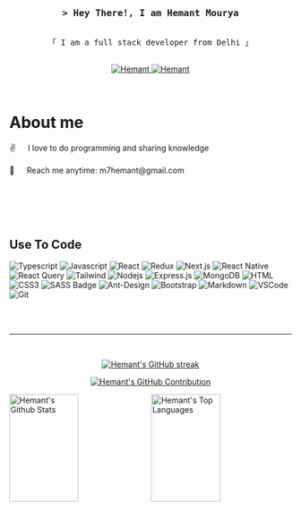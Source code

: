 <!-- Intro  -->
<h3 align="center">
        <samp>&gt; Hey There!, I am <b>Hemant Mourya</b></samp>
</h3>

<p align="center"> 
  <samp>
    <br
    <b>「 I am a full stack developer from Delhi 」</b>
    <br>
    <br>
  </samp>
</p>

<p align="center">
 <a href="https://RandomIdeas.in" target="blank">
  <img src="https://img.shields.io/badge/Website-DC143C?style=for-the-badge&logo=medium&logoColor=white" alt="Hemant" />
 </a>
 <a href="https://www.linkedin.com/in/hemant-mourya-007180191/" target="_blank">
  <img src="https://img.shields.io/badge/LinkedIn-0077B5?style=for-the-badge&logo=linkedin&logoColor=white" alt="Hemant"/>
 </a>
</p>
<br />

<!-- About Section -->

# About me

<p>
 ✌️ &emsp; I love to do programming and sharing knowledge <br/><br/>
 📧 &emsp; Reach me anytime: m7hemant@gmail.com<br/><br/>
</p>

<br/>
<br/>
<br/>

## Use To Code

![Typescript](https://img.shields.io/badge/Typescript-007acc?style=for-the-badge&labelColor=black&logo=typescript&logoColor=007acc)
![Javascript](https://img.shields.io/badge/Javascript-F0DB4F?style=for-the-badge&labelColor=black&logo=javascript&logoColor=F0DB4F)
![React](https://img.shields.io/badge/-React-61DBFB?style=for-the-badge&labelColor=black&logo=react&logoColor=61DBFB)
![Redux](https://img.shields.io/badge/Redux-593D88?style=for-the-badge&logo=redux&logoColor=white)
![Next.js](https://img.shields.io/badge/next.js-000000?style=for-the-badge&logo=nextdotjs&logoColor=white)
![React Native](https://img.shields.io/badge/React_Native-20232A?style=for-the-badge&logo=react&logoColor=61DAFB)
![React Query](https://img.shields.io/badge/-React_Query-FF4154?style=for-the-badge&logo=react%20query&logoColor=white)
![Tailwind](https://img.shields.io/badge/Tailwind_CSS-092749?style=for-the-badge&logo=tailwindcss&logoColor=06B6D4&labelColor=000000)
![Nodejs](https://img.shields.io/badge/Nodejs-3C873A?style=for-the-badge&labelColor=black&logo=node.js&logoColor=3C873A)
![Express.js](https://img.shields.io/badge/Express.js-000000?style=for-the-badge&logo=express&logoColor=white)
![MongoDB](https://img.shields.io/badge/MongoDB-4EA94B?style=for-the-badge&logo=mongodb&logoColor=white)
![HTML](https://img.shields.io/badge/HTML5-E34F26?style=for-the-badge&logo=html5&logoColor=white)
![CSS3](https://img.shields.io/badge/CSS3-1572B6?style=for-the-badge&logo=css3&logoColor=white)
![SASS Badge](https://img.shields.io/badge/Sass-CC6699?style=for-the-badge&logo=sass&logoColor=white)
![Ant-Design](https://img.shields.io/badge/AntDesign-0170FE?style=for-the-badge&logo=antdesign&logoColor=white)
![Bootstrap](https://img.shields.io/badge/Bootstrap-563D7C?style=for-the-badge&logo=bootstrap&logoColor=white)
![Markdown](https://img.shields.io/badge/Markdown-000000?style=for-the-badge&logo=markdown&logoColor=white)
![VSCode](https://img.shields.io/badge/Visual_Studio-0078d7?style=for-the-badge&logo=visual%20studio&logoColor=white)
![Git](https://img.shields.io/badge/Git-F05032?style=for-the-badge&logo=git&logoColor=white)

<br/>

<br/>
<hr/>
<br/>

<p align="center">
  <a href="https://github.com/7Hemant">
    <img src="https://github-readme-streak-stats.herokuapp.com/?user=7Hemant&theme=radical&border=7F3FBF&background=0D1117" alt="Hemant's GitHub streak"/>
  </a>
</p>

<p align="center">
  <a href="https://github.com/7Hemant">
    <img src="https://github-profile-summary-cards.vercel.app/api/cards/profile-details?username=7Hemant&theme=radical" alt="Hemant's GitHub Contribution"/>
  </a>
</p>

<a> 
    <a href="https://github.com/7Hemant"><img alt="Hemant's Github Stats" src="https://denvercoder1-github-readme-stats.vercel.app/api?username=7Hemant&show_icons=true&count_private=true&theme=react&border_color=7F3FBF&bg_color=0D1117&title_color=F85D7F&icon_color=F8D866" height="192px" width="49.5%"/></a>
  <a href="https://github.com/7Hemant"><img alt="Hemant's Top Languages" src="https://denvercoder1-github-readme-stats.vercel.app/api/top-langs/?username=7Hemant&langs_count=8&layout=compact&theme=react&border_color=7F3FBF&bg_color=0D1117&title_color=F85D7F&icon_color=F8D866" height="192px" width="49.5%"/></a>
  <br/>
</a>
